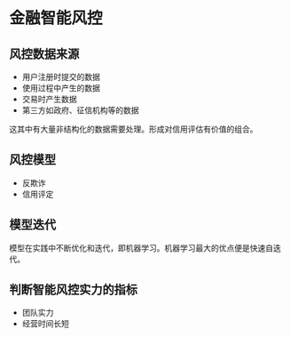 # 金融智能风控

## 风控数据来源

- 用户注册时提交的数据
- 使用过程中产生的数据
- 交易时产生数据
- 第三方如政府、征信机构等的数据

这其中有大量非结构化的数据需要处理。形成对信用评估有价值的组合。

## 风控模型

- 反欺诈
- 信用评定

## 模型迭代

模型在实践中不断优化和迭代，即机器学习。机器学习最大的优点便是快速自迭代。

## 判断智能风控实力的指标

- 团队实力
- 经营时间长短
